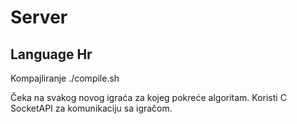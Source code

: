 Server
======

Language Hr
-------------

Kompajliranje ./compile.sh

Čeka na svakog novog igraća za kojeg pokreće algoritam. Koristi C SocketAPI za komunikaciju sa igračom.

